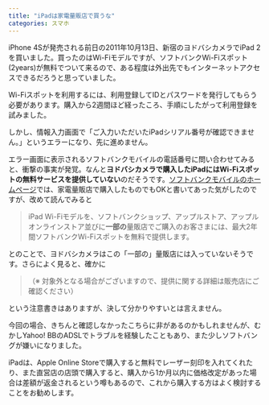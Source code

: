 ```yaml
---
title: "iPadは家電量販店で買うな"
categories: スマホ
---
```


iPhone 4Sが発売される前日の2011年10月13日、新宿のヨドバシカメラでiPad 2を買いました。買ったのはWi-Fiモデルですが、ソフトバンクWi-Fiスポット(2years)が無料でついて来るので、ある程度は外出先でもインターネットアクセスできるだろうと思っていました。

Wi-Fiスポットを利用するには、利用登録してIDとパスワードを発行してもらう必要があります。購入から2週間ほど経ったころ、手順にしたがって利用登録を試みました。

しかし、情報入力画面で「ご入力いただいたiPadシリアル番号が確認できません。」というエラーになり、先に進めません。

エラー画面に表示されるソフトバンクモバイルの電話番号に問い合わせてみると、衝撃の事実が発覚。なんと**ヨドバシカメラで購入したiPadにはWi-Fiスポットの無料サービスを提供していない**のだそうです。[ソフトバンクモバイルのホームページ](http://mb.softbank.jp/mb/ipad/service/wi-fi/)では、家電量販店で購入したものでもOKと書いてあった気がしたのですが、改めて読んでみると

> iPad Wi-Fiモデルを、ソフトバンクショップ、アップルストア、アップルオンラインストア並びに**一部の**量販店でご購入のお客さまには、最大2年間ソフトバンクWi-Fiスポットを無料で提供します。

とのことで、ヨドバシカメラはこの「一部の」量販店には入っていないそうです。さらによく見ると、確かに

> （※ 対象外となる場合がございますので、提供に関する詳細は販売店にご確認ください）

という注意書きはありますが、決して分かりやすいとは言えません。

今回の場合、きちんと確認しなかったこちらに非があるのかもしれませんが、むかしYahoo! BBのADSLでトラブルを経験したこともあり、また少しソフトバングが嫌いになりました。

iPadは、Apple Online Storeで購入すると無料でレーザー刻印を入れてくれたり、また直営店の店頭で購入すると、購入から1か月以内に価格改定があった場合は差額が返金されるという噂もあるので、これから購入する方はよく検討することをお勧めします。
